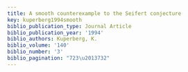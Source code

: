 ```yaml
---
title: A smooth counterexample to the Seifert conjecture
key: kuperberg1994smooth
biblio_publication_type: Journal Article
biblio_publication_year: '1994'
biblio_authors: Kuperberg, K.
biblio_volume: '140'
biblio_number: '3'
biblio_pagination: "723\u2013732"
---
```

